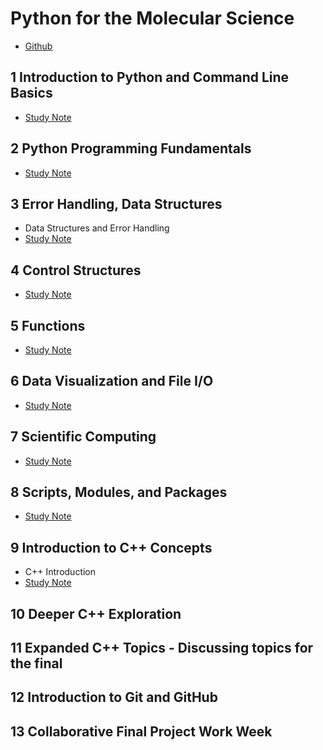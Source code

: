 # Python for the Molecular Science

* [Github](https://github.com/MarkusHohle/UC-Berkeley/tree/main/Chem-272/Summer-2025)

## 1 Introduction to Python and Command Line Basics

* [Study Note](https://github.com/SEUNGHO-Y00/MSSE/blob/main/CHEM272/Introduction.md)

## 2 Python Programming Fundamentals

* [Study Note](https://github.com/SEUNGHO-Y00/MSSE/blob/main/CHEM272/PythonProgramming.md)

## 3 Error Handling, Data Structures

* Data Structures and Error Handling
* [Study Note](https://github.com/SEUNGHO-Y00/MSSE/blob/main/CHEM272/DataStructure.md)

## 4 Control Structures

* [Study Note](https://github.com/SEUNGHO-Y00/MSSE/blob/main/CHEM272/ControlStructures.md)

## 5 Functions

* [Study Note](https://github.com/SEUNGHO-Y00/MSSE/blob/main/CHEM272/Functions.md)

## 6 Data Visualization and File I/O

* [Study Note](https://github.com/SEUNGHO-Y00/MSSE/blob/main/CHEM272/DataVisualization.md)

## 7 Scientific Computing

* [Study Note](https://github.com/SEUNGHO-Y00/MSSE/blob/main/CHEM272/ScientificComputing.md)

## 8 Scripts, Modules, and Packages

* [Study Note](https://github.com/SEUNGHO-Y00/MSSE/blob/main/CHEM272/Scripts.md)

## 9 Introduction to C++ Concepts

* C++ Introduction
* [Study Note](https://github.com/SEUNGHO-Y00/MSSE/blob/main/CHEM272/C%2B%2B.md)

## 10 Deeper C++ Exploration

## 11 Expanded C++ Topics - Discussing topics for the final

## 12 Introduction to Git and GitHub

## 13 Collaborative Final Project Work Week
